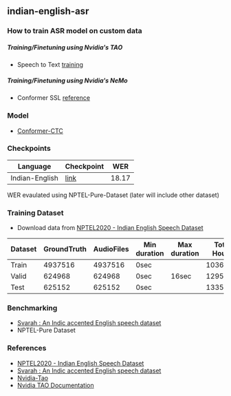 ## indian-english-asr

### How to train ASR model on custom data
##### Training/Finetuning using Nvidia's TAO
- Speech to Text [training](https://github.com/neso613/indian-english-asr/blob/main/scripts/steps_for_finetuning_using_tao.txt)
  
##### Training/Finetuning using Nvidia's NeMo
- Conformer SSL [reference](https://catalog.ngc.nvidia.com/orgs/nvidia/teams/nemo/models/ssl_en_conformer_large)
  
### Model
- [Conformer-CTC](https://docs.nvidia.com/deeplearning/nemo/user-guide/docs/en/stable/asr/models.html#conformer-ctc)

### Checkpoints
|   Language   | Checkpoint | WER |
|--------------|------------|-----|
|Indian-English|  [link](https://drive.google.com/file/d/1psieM9Mq_xFkr2RQgdIPuKX9e36wFBPf/view?usp=sharing)  |18.17|  

WER evaulated using NPTEL-Pure-Dataset (later will include other dataset)
    
### Training Dataset
- Download data from [NPTEL2020 - Indian English Speech Dataset](https://github.com/AI4Bharat/NPTEL2020-Indian-English-Speech-Dataset)
  
| Dataset | GroundTruth | AudioFiles | Min duration | Max duration | Total Hours | 
|---------|-------------|------------|--------------|--------------|-------------|
|  Train  |   4937516   |   4937516  |     0sec     |              |  10369.33   |
|  Valid  |   624968    |   624968   |     0sec     |     16sec    |   1295.84   |
|  Test   |   625152    |   625152   |     0sec     |              |   1335.74   |

### Benchmarking 
- [Svarah : An Indic accented English speech dataset](https://github.com/AI4Bharat/Svarah/tree/master)
- NPTEL-Pure Dataset
  
### References
- [NPTEL2020 - Indian English Speech Dataset](https://github.com/AI4Bharat/NPTEL2020-Indian-English-Speech-Dataset)
- [Svarah : An Indic accented English speech dataset](https://github.com/AI4Bharat/Svarah/tree/master)
- [Nvidia-Tao](https://github.com/NVIDIA-AI-IOT/nvidia-tao)
- [Nvidia TAO Documentation](https://docs.nvidia.com/tao/tao-toolkit/text/asr/speech_recognition_with_conformer.html)
